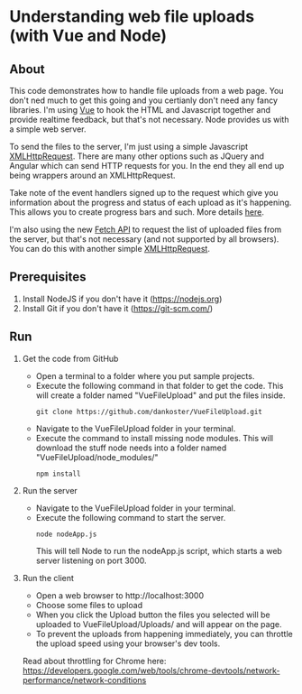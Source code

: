 # Understanding web file uploads (with Vue and Node)

## About
This code demonstrates how to handle file uploads from a web page. You don't ned much to get this going and you certianly don't need any fancy libraries. I'm using [Vue]() to hook the HTML and Javascript together and provide realtime feedback, but that's not necessary. Node provides us with a simple web server.

To send the files to the server, I'm just using a simple Javascript [XMLHttpRequest](https://developer.mozilla.org/en-US/docs/Mozilla/Tech/XUL/FileGuide/FileUpDown). There are many other options such as JQuery and Angular which can send HTTP requests for you. In the end they all end up being wrappers around an XMLHttpRequest. 

Take note of the event handlers signed up to the request which give you information about the progress and status of each upload as it's happening. This allows you to create progress bars and such. More details [here](https://developer.mozilla.org/en-US/docs/Web/API/XMLHttpRequest/Using_XMLHttpRequest#Monitoring_progress).

I'm also using the new [Fetch API](https://developer.mozilla.org/en-US/docs/Web/API/Fetch_API) to request the list of uploaded files from the server, but that's not necessary (and not supported by all browsers). You can do this with another simple [XMLHttpRequest](https://developer.mozilla.org/en-US/docs/Mozilla/Tech/XUL/FileGuide/FileUpDown).

## Prerequisites
1) Install NodeJS if you don't have it (https://nodejs.org)
2) Install Git if you don't have it (https://git-scm.com/)

## Run
1) Get the code from GitHub
	* Open a terminal to a folder where you put sample projects.
	* Execute the following command in that folder to get the code. This will create a folder named "VueFileUpload" and put the files inside.
		```
		git clone https://github.com/dankoster/VueFileUpload.git
		```
	* Navigate to the VueFileUpload folder in your terminal. 
	* Execute the command to install missing node modules. This will download the stuff node needs into a folder named "VueFileUpload/node_modules/"
		```
		npm install
		```

2) Run the server
	* Navigate to the VueFileUpload folder in your terminal. 
	* Execute the following command to start the server. 
		```
		node nodeApp.js
		```
		This will tell Node to run the nodeApp.js script, which starts a web server listening on port 3000.

3) Run the client
	* Open a web browser to http://localhost:3000
	* Choose some files to upload
	* When you click the Upload button the files you selected will be uploaded to VueFileUpload/Uploads/ and will appear on the page.
	* To prevent the uploads from happening immediately, you can throttle the upload speed using your browser's dev tools.
	
	Read about throttling for Chrome here: https://developers.google.com/web/tools/chrome-devtools/network-performance/network-conditions


